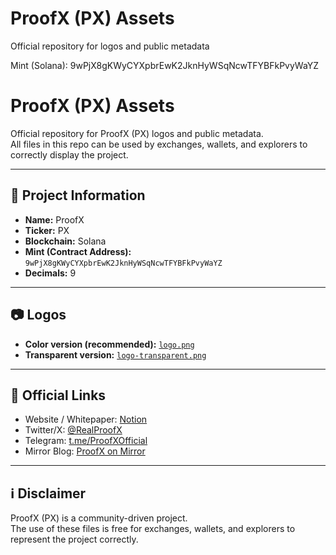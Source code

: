# ProofX (PX) Assets
Official repository for logos and public metadata

Mint (Solana): 9wPjX8gKWyCYXpbrEwK2JknHyWSqNcwTFYBFkPvyWaYZ
# ProofX (PX) Assets

Official repository for ProofX (PX) logos and public metadata.  
All files in this repo can be used by exchanges, wallets, and explorers to correctly display the project.  

---

## 📌 Project Information

- **Name:** ProofX  
- **Ticker:** PX  
- **Blockchain:** Solana  
- **Mint (Contract Address):** `9wPjX8gKWyCYXpbrEwK2JknHyWSqNcwTFYBFkPvyWaYZ`  
- **Decimals:** 9  

---

## 📷 Logos

- **Color version (recommended):** [`logo.png`](./logo.png)  
- **Transparent version:** [`logo-transparent.png`](./logo-transparent.png)  

---

## 🔗 Official Links

- Website / Whitepaper: [Notion](https://spotty-swoop-8d5.notion.site/ProofX-PX-24a4d02a2f828075be74f9073e03ddc9)  
- Twitter/X: [@RealProofX](https://x.com/RealProofX)  
- Telegram: [t.me/ProofXOfficial](https://t.me/ProofXOfficial)  
- Mirror Blog: [ProofX on Mirror](https://mirror.xyz/0x151A37Ec8060472F7e63e87143E08133dD5C4aD1/V3hVPfgK94A_BKtwCArQlEmp6D8t93B-387RPDRgs)  

---

## ℹ️ Disclaimer

ProofX (PX) is a community-driven project.  
The use of these files is free for exchanges, wallets, and explorers to represent the project correctly.  
